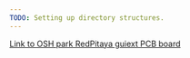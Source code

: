 ```yaml
---
TODO: Setting up directory structures.
---
```


[Link to OSH park RedPitaya guiext PCB board](https://oshpark.com/shared_projects/VpCnjOT0)

